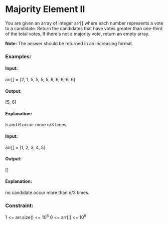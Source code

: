 # Majority Element II
You are given an array of integer arr[] where each number represents a vote to a candidate. Return the candidates that have votes greater than one-third of the total votes, If there's not a majority vote, return an empty array. 

**Note:** The answer should be returned in an increasing format.

### Examples:
#### Input:
arr[] = [2, 1, 5, 5, 5, 5, 6, 6, 6, 6, 6]
#### Output:
[5, 6]
#### Explanation:
5 and 6 occur more n/3 times.

#### Input:
arr[] = [1, 2, 3, 4, 5]
#### Output:
[]
#### Explanation:
no candidate occur more than n/3 times.

### Constraint:
1 <= arr.size() <= $`10^6`$
0 <= arr[i] <= $`10^9`$

